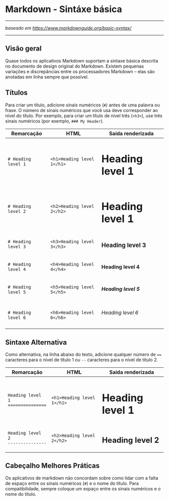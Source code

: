 # Markdown - Sintáxe básica

---

_baseado em https://www.markdownguide.org/basic-syntax/_

---

## Visão geral
Quase todos os aplicativos Markdown suportam a sintaxe básica descrita no documento de design original do Markdown. Existem pequenas variações e discrepâncias entre os processadores Markdown – elas são anotadas em linha sempre que possível.

## Títulos

Para criar um título, adicione sinais numéricos (`#`) antes de uma palavra ou frase.
O número de sinais numéricos que você usa deve corresponder ao nível do título.
Por exemplo, para criar um título de nível três (`<h3>`), use três sinais numéricos (por exemplo, `### My Header`).

| Remarcação | 	HTML | Saída renderizada        |
|------------|-------|--------------------------|
`# Heading level 1`|	`<h1>Heading level 1</h1>`| <h1>Heading level 1</h1> |
`# Heading level 2`|	`<h2>Heading level 2</h2>`| <h1>Heading level 1</h1> |
`# Heading level 3`|	`<h3>Heading level 3</h3>`| <h3>Heading level 3</h3> |
`# Heading level 4`|	`<h4>Heading level 4</h4>`| <h4>Heading level 4</h4> |
`# Heading level 5`|	`<h5>Heading level 5</h5>`| <h5>Heading level 5</h5> |
`# Heading level 6`|	`<h6>Heading level 6</h6>`| <h6>Heading level 6</h6> |

## Sintaxe Alternativa
Como alternativa, na linha abaixo do texto, adicione qualquer número de `==` caracteres para o nível de título 1 ou `--` caracteres para o nível de título 2.

| Remarcação | 	HTML | Saída renderizada        |
|------------|-------|--------------------------|
<code class="highlighter-rouge">Heading level 1<br>===============</code>|	`<h1>Heading level 1</h1>`| <h1>Heading level 1</h1> |
<code class="highlighter-rouge">Heading level 2<br>---------------</code>|	`<h2>Heading level 2</h2>`| <h2>Heading level 2</h2> |

## Cabeçalho Melhores Práticas
Os aplicativos de markdown não concordam sobre como lidar com a falta de espaço entre os sinais numéricos (`#`) e o nome do título. Para compatibilidade, sempre coloque um espaço entre os sinais numéricos e o nome do título.


